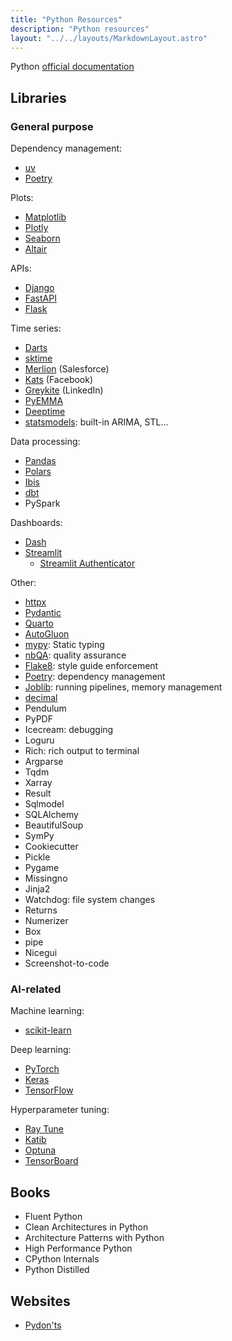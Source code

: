 ```yaml
---
title: "Python Resources"
description: "Python resources"
layout: "../../layouts/MarkdownLayout.astro"
---
```


Python [official documentation](https://docs.python.org/)

## Libraries

### General purpose

Dependency management:

- [uv](https://github.com/astral-sh/uv)
- [Poetry](https://python-poetry.org)

Plots:

- [Matplotlib](https://matplotlib.org/)
- [Plotly](https://plotly.com/python/)
- [Seaborn](https://seaborn.pydata.org/)
- [Altair](https://altair-viz.github.io/)

APIs:

- [Django](https://www.djangoproject.com/)
- [FastAPI](https://fastapi.tiangolo.com/)
- [Flask](https://flask.palletsprojects.com/)

Time series:

- [Darts](https://github.com/unit8co/darts)
- [sktime](https://github.com/sktime/sktime)
- [Merlion](https://github.com/salesforce/Merlion) (Salesforce)
- [Kats](https://facebookresearch.github.io/Kats/) (Facebook)
- [Greykite](https://github.com/linkedin/greykite) (LinkedIn)
- [PyEMMA](http://emma-project.org/latest/)
- [Deeptime](https://deeptime-ml.github.io/latest/index.html)
- [statsmodels](https://www.statsmodels.org/stable/index.html): built-in ARIMA, STL…

Data processing:

- [Pandas](https://pandas.pydata.org)
- [Polars](https://pola.rs)
- [Ibis](https://ibis-project.org/)
- [dbt](https://www.getdbt.com/)
- PySpark

Dashboards:

- [Dash](https://dash.plotly.com/)
- [Streamlit](https://streamlit.io/)
  - [Streamlit Authenticator](https://github.com/mkhorasani/Streamlit-Authenticator)

Other:

- [httpx](https://www.python-httpx.org)
- [Pydantic](https://docs.pydantic.dev/latest/)
- [Quarto](https://quarto.org/docs/guide/)
- [AutoGluon](https://auto.gluon.ai/stable/index.html)
- [mypy](https://mypy-lang.org/): Static typing
- [nbQA](https://github.com/nbQA-dev/nbQA): quality assurance
- [Flake8](https://flake8.pycqa.org/en/latest/): style guide enforcement
- [Poetry](https://python-poetry.org/): dependency management
- [Joblib](https://joblib.readthedocs.io/en/stable/): running pipelines, memory management
- [decimal](https://docs.python.org/3/library/decimal.html)
- Pendulum
- PyPDF
- Icecream: debugging
- Loguru
- Rich: rich output to terminal
- Argparse
- Tqdm
- Xarray
- Result
- Sqlmodel
- SQLAlchemy
- BeautifulSoup
- SymPy
- Cookiecutter
- Pickle
- Pygame
- Missingno
- Jinja2
- Watchdog: file system changes
- Returns
- Numerizer
- Box
- pipe
- Nicegui
- Screenshot-to-code

### AI-related

Machine learning:

- [scikit-learn](https://scikit-learn.org/)

Deep learning:

- [PyTorch](https://pytorch.org)
- [Keras](https://keras.io)
- [TensorFlow](https://www.tensorflow.org)

Hyperparameter tuning:

- [Ray Tune](https://docs.ray.io/en/latest/tune/index.html)
- [Katib](https://www.kubeflow.org/docs/components/katib/overview/)
- [Optuna](https://optuna.org/)
- [TensorBoard](https://www.tensorflow.org/tensorboard)

## Books

- Fluent Python
- Clean Architectures in Python
- Architecture Patterns with Python
- High Performance Python
- CPython Internals
- Python Distilled

## Websites

- [Pydon'ts](https://mathspp.com/blog/pydonts)
